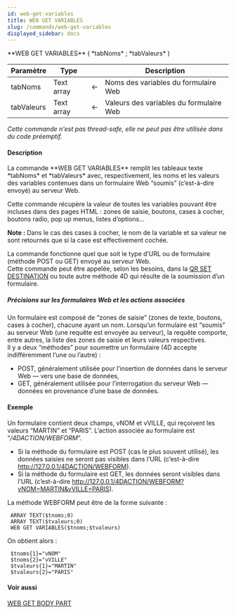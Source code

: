 ```yaml
---
id: web-get-variables
title: WEB GET VARIABLES
slug: /commands/web-get-variables
displayed_sidebar: docs
---
```


<!--REF #_command_.WEB GET VARIABLES.Syntax-->**WEB GET VARIABLES** ( *tabNoms* ; *tabValeurs* )<!-- END REF-->
<!--REF #_command_.WEB GET VARIABLES.Params-->
| Paramètre | Type |  | Description |
| --- | --- | --- | --- |
| tabNoms | Text array | &#8592; | Noms des variables du formulaire Web |
| tabValeurs | Text array | &#8592; | Valeurs des variables du formulaire Web |

<!-- END REF-->

*Cette commande n'est pas thread-safe, elle ne peut pas être utilisée dans du code préemptif.*


#### Description 

<!--REF #_command_.WEB GET VARIABLES.Summary-->La commande **WEB GET VARIABLES** remplit les tableaux texte *tabNoms* et *tabValeurs* avec, respectivement, les noms et les valeurs des variables contenues dans un formulaire Web “soumis” (c’est-à-dire envoyé) au serveur Web.<!-- END REF-->   
Cette commande récupère la valeur de toutes les variables pouvant être incluses dans des pages HTML : zones de saisie, boutons, cases à cocher, boutons radio, pop up menus, listes d’options... 

**Note :** Dans le cas des cases à cocher, le nom de la variable et sa valeur ne sont retournés que si la case est effectivement cochée. 

La commande fonctionne quel que soit le type d’URL ou de formulaire (méthode POST ou GET) envoyé au serveur Web.   
Cette commande peut être appelée, selon les besoins, dans la [QR SET DESTINATION](qr-set-destination.md) ou toute autre méthode 4D qui résulte de la soumission d’un formulaire.

##### Précisions sur les formulaires Web et les actions associées 

Un formulaire est composé de “zones de saisie” (zones de texte, boutons, cases à cocher), chacune ayant un nom. Lorsqu’un formulaire est “soumis” au serveur Web (une requête est envoyée au serveur), la requête comporte, entre autres, la liste des zones de saisie et leurs valeurs respectives.  
Il y a deux “méthodes” pour soumettre un formulaire (4D accepte indifféremment l’une ou l’autre) : 

* POST, généralement utilisée pour l’insertion de données dans le serveur Web — vers une base de données,
* GET, généralement utilisée pour l’interrogation du serveur Web — données en provenance d’une base de données.

#### Exemple 

Un formulaire contient deux champs, vNOM et vVILLE, qui reçoivent les valeurs “MARTIN” et “PARIS”. L’action associée au formulaire est “*/4DACTION/WEBFORM*”.

* Si la méthode du formulaire est POST (cas le plus souvent utilisé), les données saisies ne seront pas visibles dans l’URL (c’est-à-dire http://127.0.0.1/4DACTION/WEBFORM).
* Si la méthode du formulaire est GET, les données seront visibles dans l’URL (c’est-à-dire http://127.0.0.1/4DACTION/WEBFORM?vNOM=MARTIN&vVILLE=PARIS).

La méthode WEBFORM peut être de la forme suivante :

```4d
 ARRAY TEXT($tnoms;0)
 ARRAY TEXT($tvaleurs;0)
 WEB GET VARIABLES($tnoms;$tvaleurs)
```

On obtient alors :

```4d
 $tnoms{1}="vNOM"
 $tnoms{2}="vVILLE"
 $tvaleurs{1}="MARTIN"
 $tvaleurs{2}="PARIS"
```

#### Voir aussi 

[WEB GET BODY PART](web-get-body-part.md)  